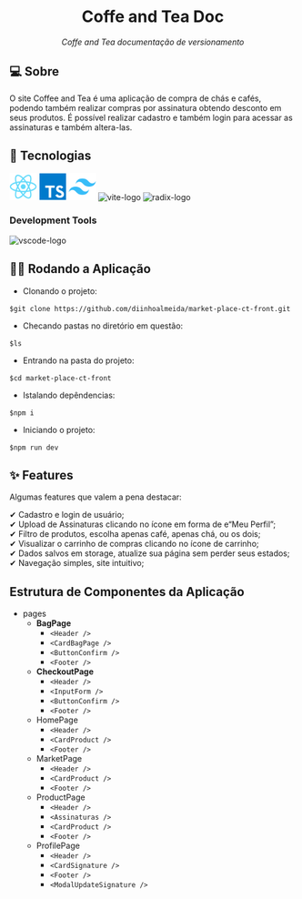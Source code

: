 <h1 align="center">Coffe and Tea Doc</h1>
<p align="center"><i>
Coffe and Tea documentação de versionamento</i></p>

## ****💻 Sobre****
O site Coffee and Tea é uma aplicação de compra de chás e cafés, podendo também realizar compras por assinatura obtendo desconto em seus produtos. É possível realizar cadastro e também login para acessar as assinaturas e também altera-las.

## 🚀 Tecnologias
<p display="inline-block">
  <img width="48" src="https://github.com/devicons/devicon/blob/master/icons/react/react-original.svg" alt="react-logo"/>
  <img width="48" src="https://github.com/devicons/devicon/blob/master/icons/typescript/typescript-original.svg" alt="typescript-logo"/>
  <img width="48" src="https://github.com/devicons/devicon/blob/master/icons/tailwindcss/tailwindcss-plain.svg" alt="tailwind-logo"/>
   <img width="48" src="https://camo.githubusercontent.com/61e102d7c605ff91efedb9d7e47c1c4a07cef59d3e1da202fd74f4772122ca4e/68747470733a2f2f766974656a732e6465762f6c6f676f2e737667" alt="vite-logo"/>
   <img width="48" src="https://avatars.githubusercontent.com/u/75042455?s=280&v=4" alt="radix-logo"/>
</p>
                                                                                                  
### Development Tools

<p display="inline-block">
  <img width="48" src="https://upload.wikimedia.org/wikipedia/commons/thumb/9/9a/Visual_Studio_Code_1.35_icon.svg/2048px-Visual_Studio_Code_1.35_icon.svg.png" alt="vscode-logo"/>

## 👨‍💻 Rodando a Aplicação

- Clonando o projeto:
```
$git clone https://github.com/diinhoalmeida/market-place-ct-front.git
```

- Checando pastas no diretório em questão: 
```
$ls
```

- Entrando na pasta do projeto:
```
$cd market-place-ct-front
```

- Istalando depêndencias:
```
$npm i
```

- Iniciando o projeto:
```
$npm run dev
```

## ****✨ Features****

Algumas features que valem a pena destacar:

✔ Cadastro e login de usuário;<br />
✔ Upload de Assinaturas clicando no ícone em forma de e“Meu Perfil”;<br />
✔ Filtro de produtos, escolha apenas café, apenas chá, ou os dois;<br />
✔ Visualizar o carrinho de compras clicando no ícone de carrinho;<br />
✔ Dados salvos em storage, atualize sua página sem perder seus estados;<br />
✔ Navegação simples, site intuitivo;<br />

## Estrutura de Componentes da Aplicação

- pages
    - **BagPage**
        - `<Header />`
        - `<CardBagPage />`
        - `<ButtonConfirm />`
        - `<Footer />`
    - **CheckoutPage**
        - `<Header />`
        - `<InputForm />`
        - `<ButtonConfirm />`
        - `<Footer />`
    - HomePage
        - `<Header />`
        - `<CardProduct />`
        - `<Footer />`
    - MarketPage
        - `<Header />`
        - `<CardProduct />`
        - `<Footer />`
    - ProductPage
        - `<Header />`
        - `<Assinaturas />`
        - `<CardProduct />`
        - `<Footer />`
    - ProfilePage
        - `<Header />`
        - `<CardSignature />`
        - `<Footer />`
        - `<ModalUpdateSignature />`
        
